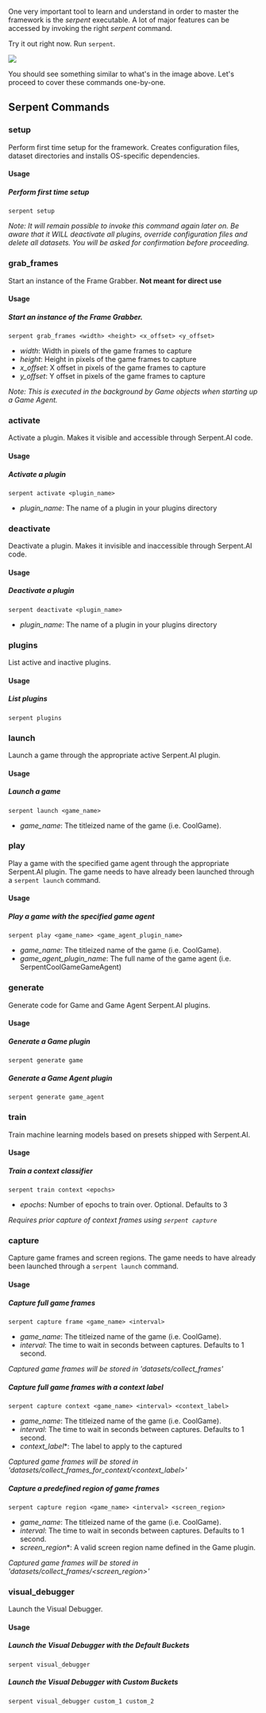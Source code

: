 One very important tool to learn and understand in order to master the framework is the _serpent_ executable. A lot of major features can be accessed by invoking the right _serpent_ command.

Try it out right now. Run `serpent`.

![](https://s3.ca-central-1.amazonaws.com/serpent-ai-assets/wiki/executable1.png)

You should see something similar to what's in the image above. Let's proceed to cover these commands one-by-one.

## Serpent Commands

### setup

Perform first time setup for the framework. Creates configuration files, dataset directories and installs OS-specific dependencies.

#### Usage

##### Perform first time setup

`serpent setup`

_Note: It will remain possible to invoke this command again later on. Be aware that it WILL deactivate all plugins, override configuration files and delete all datasets. You will be asked for confirmation before proceeding._

### grab_frames

Start an instance of the Frame Grabber. **Not meant for direct use**

#### Usage

##### Start an instance of the Frame Grabber.

`serpent grab_frames <width> <height> <x_offset> <y_offset>`

* _width_: Width in pixels of the game frames to capture
* _height_: Height in pixels of the game frames to capture
* _x\_offset_: X offset in pixels of the game frames to capture
* _y\_offset_: Y offset in pixels of the game frames to capture

_Note: This is executed in the background by Game objects when starting up a Game Agent._

### activate

Activate a plugin. Makes it visible and accessible through Serpent.AI code.

#### Usage

##### Activate a plugin

`serpent activate <plugin_name>`

* _plugin\_name_: The name of a plugin in your plugins directory

### deactivate

Deactivate a plugin. Makes it invisible and inaccessible through Serpent.AI code.

#### Usage

##### Deactivate a plugin

`serpent deactivate <plugin_name>`

* _plugin\_name_: The name of a plugin in your plugins directory

### plugins

List active and inactive plugins.

#### Usage

##### List plugins

`serpent plugins`

### launch

Launch a game through the appropriate active Serpent.AI plugin.

#### Usage

##### Launch a game

`serpent launch <game_name>`

* _game\_name_: The titleized name of the game (i.e. CoolGame).

### play

Play a game with the specified game agent through the appropriate Serpent.AI plugin. The game needs to have already been launched through a `serpent launch` command.

#### Usage

##### Play a game with the specified game agent

`serpent play <game_name> <game_agent_plugin_name>`

* _game\_name_: The titleized name of the game (i.e. CoolGame).
* _game\_agent\_plugin\_name_: The full name of the game agent (i.e. SerpentCoolGameGameAgent)

### generate

Generate code for Game and Game Agent Serpent.AI plugins.

#### Usage

##### Generate a Game plugin

`serpent generate game`

##### Generate a Game Agent plugin

`serpent generate game_agent`

### train

Train machine learning models based on presets shipped with Serpent.AI.

#### Usage

##### Train a context classifier

`serpent train context <epochs>`

* _epochs_: Number of epochs to train over. Optional. Defaults to 3

_Requires prior capture of context frames using `serpent capture`_

### capture

Capture game frames and screen regions. The game needs to have already been launched through a `serpent launch` command.

#### Usage

##### Capture full game frames

`serpent capture frame <game_name> <interval>`

* _game\_name_: The titleized name of the game (i.e. CoolGame).
* _interval_: The time to wait in seconds between captures. Defaults to 1 second.

_Captured game frames will be stored in 'datasets/collect\_frames'_

##### Capture full game frames with a context label

`serpent capture context <game_name> <interval> <context_label>`

* _game\_name_: The titleized name of the game (i.e. CoolGame).
* _interval_: The time to wait in seconds between captures. Defaults to 1 second.
* _context\_label_*: The label to apply to the captured

_Captured game frames will be stored in 'datasets/collect\_frames\_for\_context/<context\_label>'_

##### Capture a predefined region of game frames

`serpent capture region <game_name> <interval> <screen_region>`

* _game\_name_: The titleized name of the game (i.e. CoolGame).
* _interval_: The time to wait in seconds between captures. Defaults to 1 second.
* _screen\_region_*: A valid screen region name defined in the Game plugin.

_Captured game frames will be stored in 'datasets/collect\_frames/<screen\_region>'_

### visual_debugger

Launch the Visual Debugger.

#### Usage

##### Launch the Visual Debugger with the Default Buckets

`serpent visual_debugger`

##### Launch the Visual Debugger with Custom Buckets

`serpent visual_debugger custom_1 custom_2`